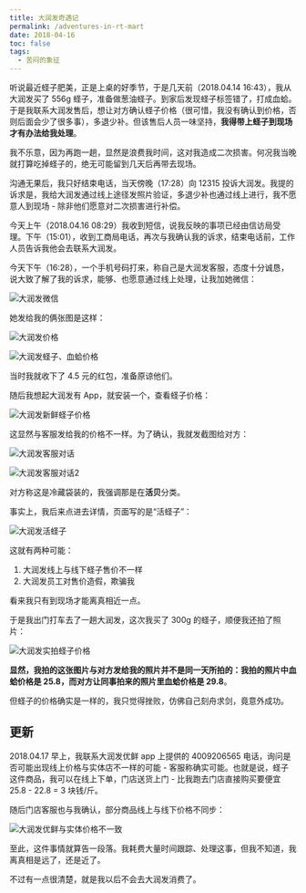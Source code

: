 ```yaml
---
title: 大润发奇遇记
permalink: /adventures-in-rt-mart
date: 2018-04-16
toc: false
tags:
  - 苦闷的象征
---
```


听说最近蛏子肥美，正是上桌的好季节，于是几天前（2018.04.14 16:43），我从大润发买了 556g 蛏子，准备做葱油蛏子。到家后发现蛏子标签错了，打成血蛤。于是我联系大润发售后，想让对方确认蛏子价格（很可惜，我没有确认到价格，否则后面会少了很多事），多退少补。但该售后人员一味坚持，**我得带上蛏子到现场才有办法给我处理**。

我不乐意，因为再跑一趟，显然是浪费我时间，这对我造成二次损害。何况我当晚就打算吃掉蛏子的，绝无可能留到几天后再带去现场。

沟通无果后，我只好结束电话，当天傍晚（17:28）向 12315 投诉大润发。我提的诉求是，我给大润发通过线上途径发照片验证，多退少补也通过线上进行，我不愿意人到现场 - 除非他们愿意对二次损害进行补偿。

今天上午（2018.04.16 08:29）我收到短信，说我反映的事项已经由信访局受理。下午（15:01），收到工商局电话，再次与我确认我的诉求，结束电话前，工作人员告诉我他会去联系大润发。

今天下午（16:28），一个手机号码打来，称自己是大润发客服，态度十分诚恳，说大致了解了我的诉求，能够、也愿意通过线上处理，让我加她微信：

![大润发微信](rt-mart-01.jpg)

她发给我的俩张图是这样：

![大润发价格](rt-mart-02.JPG)

![大润发蛏子、血蛤价格](rt-mart-03.JPG)

当时我就收下了 4.5 元的红包，准备原谅他们。

随后我想起大润发有 App，就安装一个，查看蛏子价格：

![大润发新鲜蛏子价格](rt-mart-04.jpeg)

这显然与客服发给我的价格不一样。为了确认，我就发截图给对方：

![大润发客服对话](rt-mart-05.jpeg)

![大润发客服对话2](rt-mart-06.jpeg)

对方称这是冷藏袋装的，我强调那是在**活贝**分类。

事实上，我后来点进去详情，页面写的是“活蛏子”：

![大润发活蛏子](rt-mart-07.jpeg)

这就有两种可能：

1. 大润发线上与线下蛏子售价不一样
2. 大润发员工对售价造假，欺骗我

看来我只有到现场才能离真相近一点。

于是我出门打车去了一趟大润发，这次我买了 300g 的蛏子，顺便我还拍了照片：

![大润发实拍蛏子价格](rt-mart-08.JPG)

**显然，我拍的这张图片与对方发给我的照片并不是同一天所拍的：我拍的照片中血蛤价格是 25.8，而对方让同事拍来的照片里血蛤价格是 29.8**。

但蛏子的价格确实是一样的，我只觉得挫败，仿佛自己刻舟求剑，竟意外成功。

## 更新

2018.04.17 早上，我联系大润发优鲜 app 上提供的 4009206565 电话，询问是否可能出现线上价格与实体店不一样的可能 - 客服称确实可能。也就是说，蛏子这件商品，我可以在线上下单，门店送货上门 - 比我跑去门店直接购买要便宜 25.8 - 22.8 = 3 块钱/斤。

随后门店客服也与我确认，部分商品线上与线下价格不同步：

![大润发优鲜与实体价格不一致](rt-mart-09.jpeg)

至此，这件事情就算告一段落。我耗费大量时间跟踪、处理这事，但我不知道，我离真相是远了，还是近了。

不过有一点很清楚，就是我以后不会去大润发消费了。